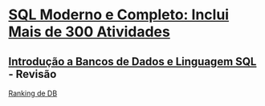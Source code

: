 # [SQL Moderno e Completo: Inclui Mais de 300 Atividades](https://www.eia.ai/view/courses/sql-moderno-e-completo-inclui-mais-de-300-atividades)

## [Introdução a Bancos de Dados e Linguagem SQL](https://www.eia.ai/view/courses/introducao-a-bancos-de-dados-e-linguagem-sql) - Revisão

[Ranking de DB](https://db-engines.com/en/ranking)
